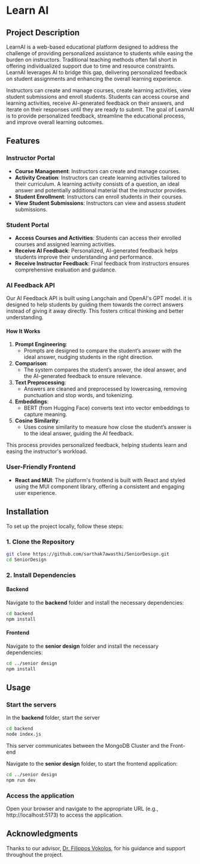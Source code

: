 # Learn AI
## Project Description
LearnAI is a web-based educational platform designed to address the challenge of providing personalized assistance to students while easing the burden on instructors. Traditional teaching methods often fall short in offering individualized support due to time and resource constraints. LearnAI leverages AI to bridge this gap, delivering personalized feedback on student assignments and enhancing the overall learning experience.

Instructors can create and manage courses, create learning activities, view student submissions and enroll students. Students can access course and learning activities, receive AI-generated feedback on their answers, and iterate on their responses until they are ready to submit. The goal of LearnAI is to provide personalized feedback, streamline the educational process, and improve overall learning outcomes.

## Features

### Instructor Portal
- **Course Management**: Instructors can create and manage courses.
- **Activity Creation**: Instructors can create learning activities tailored to their curriculum. A learning activity consists of a question, an ideal answer and potentially additional material that the instructor provides.
- **Student Enrollment**: Instructors can enroll students in their courses.
- **View Student Submissions**: Instructors can view and assess student submissions.

### Student Portal
- **Access Courses and Activities**: Students can access their enrolled courses and assigned learning activities.
- **Receive AI Feedback**: Personalized, AI-generated feedback helps students improve their understanding and performance.
- **Receive Instructor Feedback**: Final feedback from instructors ensures comprehensive evaluation and guidance.

### AI Feedback API

Our AI Feedback API is built using Langchain and OpenAI's GPT model. it is designed to help students by guiding them towards the correct answers instead of giving it away directly. This fosters critical thinking and better understanding.

#### How It Works
1. **Prompt Engineering**:
   - Prompts are designed to compare the student’s answer with the ideal answer, nudging students in the right direction.
2. **Comparison**:
   - The system compares the student’s answer, the ideal answer, and the AI-generated feedback to ensure relevance.
3. **Text Preprocessing**:
   - Answers are cleaned and preprocessed by lowercasing, removing punctuation and stop words, and tokenizing.
4. **Embeddings**:
   - BERT (from Hugging Face) converts text into vector embeddings to capture meaning.
5. **Cosine Similarity**:
   - Uses cosine similarity to measure how close the student’s answer is to the ideal answer, guiding the AI feedback.

This process provides personalized feedback, helping students learn and easing the instructor's workload.

### User-Friendly Frontend
- **React and MUI**: The platform's frontend is built with React and styled using the MUI component library, offering a consistent and engaging user experience.

## Installation

To set up the project locally, follow these steps:

### 1. Clone the Repository

```bash
git clone https://github.com/sarthak7awasthi/SeniorDesign.git 
cd SeniorDesign
```

### 2. Install Dependencies

#### Backend
Navigate to the **backend** folder and install the necessary dependencies:
```bash
cd backend
npm install
```

#### Frontend
Navigate to the **senior design** folder and install the necessary dependencies:
```bash
cd ../senior design
npm install
```

## Usage

### Start the servers

In the **backend** folder, start the server
```bash
cd backend
node index.js
```
This server communicates between the MongoDB Cluster and the Front-end

Navigate to the **senior design** folder, to start the frontend application:
```bash
cd ../senior design
npm run dev
```
### Access the application
Open your browser and navigate to the appropriate URL (e.g., http://localhost:5173) to access the application.


## Acknowledgments
Thanks to our advisor, [Dr. Filippos Vokolos](https://drexel.edu/cci/about/directory/V/Vokolos-Filippos/), for his guidance and support throughout the project.
